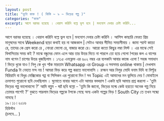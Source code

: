 ```yaml
---
layout: post
title: "দুটো কাক ! ( কিস্তি ~ ৯ ~ ভিড়ের গল্প )"
categories: "কাক"
excerpt: আগে বরাবর হয়েছে । খেয়াল করিনি বল্লে ভুল হবে | মনযোগ দেবার চেষ্টা করিনি...
---
```


আগে বরাবর হয়েছে । খেয়াল করিনি বল্লে ভুল হবে | মনযোগ দেবার চেষ্টা করিনি । আপিস কাছারি ফেরত প্রিয় মানুষদের সাথে Weekend ছাড়া কথাই হয় না আজকাল | সেটাও আবার সীমিত সময়সীমায় । জামা প্য়ান্ট কাচো রে, তাদের কে প্রেস করো রে , নোংরা ফেলো রে, বাজার করো রে। আরো কতো কিছুর লম্বা লিস্ট । এর মাঝে সেই বিলাসিতার সময় কই ?
মাঝে বন্ধুদের ফোন এলে আর তার উত্তর দিতে না পারলে তো হয়ে গেলো !পরের কল এ বাপের নাম খগেন ! চাপের উত্তর খুজছিলাম ।
১৭১৫ এনক্লেভ এর ৬০২ নম্বর এর ব্যলকনি আবার কাজে এলো ! সহজ সমাধান ! ভিড়ে ধুকে যাও ! নিলু কে খুব প্য়ঁক মারতাম Whatsapp এর Group এ সবসময় online থাকায় | দেখলাম Funda টা নেহাত মন্দ নয় ! আমরা ভিড় করে গল্প করতে ভালোবাসি । রন্জন আর নিলুর মোদি বনাম দিদি বা বিল্টুর বিরিয়ানি বা বিধুর মেক্সিকোর গপ্প বা সিলিকন এর পুরোনো দিন ! সব Topic এই আমাদের মন ভুলিয়ে দেয় !
মোবাইলে ক্রমাগত পুরোনো ছবি দেখছিলাম । ঘুমোতে যাবার আগে এটা আমার বদভ্য়াস !
একটা ছবি আমায় প্রশ্ন করলো - 'তুমি ভিড়ের গল্প ভালোবাসো ?'
আমি বল্লুম - হ্য়াঁ
ছবি বল্লো - 'তুমি কি জানো, ভিড়ের মধ্য়ে কেউ হয়তো অনেক গল্প নিয়ে তোমার পাশেই ?'
বুঝতে পারলাম ভিড়ের গল্পকে টপকে গেছে অন্য় একটা গল্পের ভিড় !
South City তে তখন সন্ধ্যে নামছে !<br/>
১৯।১১।২০১৬<br/>
হিউস্টন<br/>
(চলবে... )